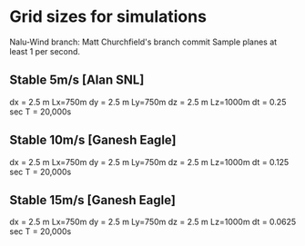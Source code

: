 # Grid sizes for simulations

Nalu-Wind branch: Matt Churchfield's branch commit
Sample planes at least 1 per second.

Stable 5m/s  [Alan SNL]
-------------------
dx = 2.5 m  Lx=750m
dy = 2.5 m  Ly=750m
dz = 2.5 m  Lz=1000m
dt = 0.25 sec
T  = 20,000s

Stable 10m/s [Ganesh Eagle]
-------------------
dx = 2.5 m  Lx=750m
dy = 2.5 m  Ly=750m
dz = 2.5 m  Lz=1000m
dt = 0.125 sec
T  = 20,000s

Stable 15m/s [Ganesh Eagle]
--------------------
dx = 2.5 m  Lx=750m
dy = 2.5 m  Ly=750m
dz = 2.5 m  Lz=1000m
dt = 0.0625 sec
T  = 20,000s

